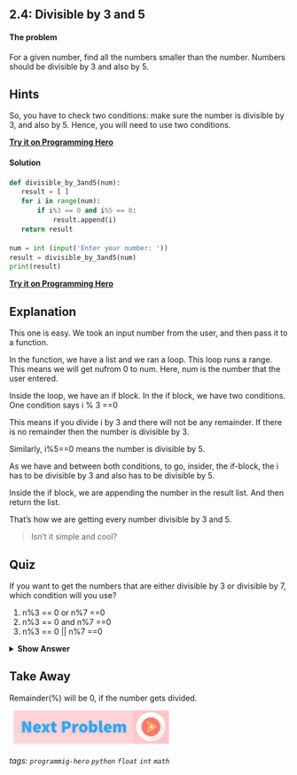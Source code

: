 
## 2.4: Divisible by 3 and 5

####  The problem
For a given number, find all the numbers smaller than the number. Numbers should be divisible by 3 and also by 5.

## Hints
So, you have to check two conditions: make sure the number is divisible by 3, and also by 5.
Hence, you will need to use two conditions.

**[Try it on Programming Hero](https://play.google.com/store/apps/details?id=com.learnprogramming.codecamp)**

####   Solution
```python
def divisible_by_3and5(num):
   result = [ ]
   for i in range(num):
       if i%3 == 0 and i%5 == 0:
           result.append(i)
   return result
 
num = int (input('Enter your number: '))
result = divisible_by_3and5(num)
print(result)
```

**[Try it on Programming Hero](https://play.google.com/store/apps/details?id=com.learnprogramming.codecamp)**

## Explanation
This one is easy. We took an input number from the user, and then pass it to a function. 

In the function, we have a list and we ran a loop. This loop runs a range. This means we will get nufrom 0 to num. Here, num is the number that the user entered. 

Inside the loop, we have an if block. In the if block, we have two conditions. One condition says i % 3 ==0

This means if you divide i by 3 and there will not be any remainder. If there is no remainder then the number is divisible by 3. 

Similarly, i%5==0 means the number is divisible by 5.

As we have and between both conditions, to go, insider, the if-block, the i has to be divisible by 3 and also has to be divisible by 5. 

Inside the if block, we are appending the number in the result list. And then return the list. 

That’s how we are getting every number divisible by 3  and 5. 

> Isn’t it simple and cool?

## Quiz
If you want to get the numbers that are either divisible by 3 or divisible by 7, which condition will you use?

1. n%3 == 0 or n%7 ==0
2. n%3 == 0 and n%7 ==0
3. n%3 == 0 || n%7 ==0

<details>
 <summary><b>Show Answer</b></summary>
   <p>The answer is : 1</p>
 </details>

## Take Away
Remainder(%) will be 0, if the number gets divided.

&nbsp;
[![Next Page](../assets/next-button.png)](Sum-of-digits.md)
&nbsp;

###### tags: `programmig-hero` `python` `float` `int` `math` 